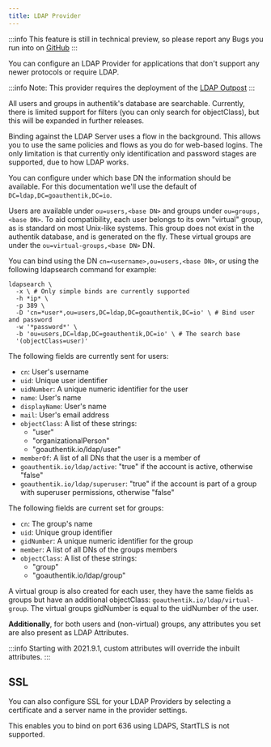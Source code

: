 ```yaml
---
title: LDAP Provider
---
```


:::info
This feature is still in technical preview, so please report any Bugs you run into on [GitHub](https://github.com/goauthentik/authentik/issues)
:::

You can configure an LDAP Provider for applications that don't support any newer protocols or require LDAP.

:::info
Note: This provider requires the deployment of the [LDAP Outpost](../outposts/outposts.md)
:::

All users and groups in authentik's database are searchable. Currently, there is limited support for filters (you can only search for objectClass), but this will be expanded in further releases.

Binding against the LDAP Server uses a flow in the background. This allows you to use the same policies and flows as you do for web-based logins. The only limitation is that currently only identification and password stages are supported, due to how LDAP works.

You can configure under which base DN the information should be available. For this documentation we'll use the default of `DC=ldap,DC=goauthentik,DC=io`.

Users are available under `ou=users,<base DN>` and groups under `ou=groups,<base DN>`. To aid compatibility, each user belongs to its own "virtual" group, as is standard on most Unix-like systems. This group does not exist in the authentik database, and is generated on the fly. These virtual groups are under the `ou=virtual-groups,<base DN>` DN.

You can bind using the DN `cn=<username>,ou=users,<base DN>`, or using the following ldapsearch command for example:

```
ldapsearch \
  -x \ # Only simple binds are currently supported
  -h *ip* \
  -p 389 \
  -D 'cn=*user*,ou=users,DC=ldap,DC=goauthentik,DC=io' \ # Bind user and password
  -w '*password*' \
  -b 'ou=users,DC=ldap,DC=goauthentik,DC=io' \ # The search base
  '(objectClass=user)'
```

The following fields are currently sent for users:

- `cn`: User's username
- `uid`: Unique user identifier
- `uidNumber`: A unique numeric identifier for the user
- `name`: User's name
- `displayName`: User's name
- `mail`: User's email address
- `objectClass`: A list of these strings:
  - "user"
  - "organizationalPerson"
  - "goauthentik.io/ldap/user"
- `memberOf`: A list of all DNs that the user is a member of
- `goauthentik.io/ldap/active`: "true" if the account is active, otherwise "false"
- `goauthentik.io/ldap/superuser`: "true" if the account is part of a group with superuser permissions, otherwise "false"

The following fields are current set for groups:

- `cn`: The group's name
- `uid`: Unique group identifier
- `gidNumber`: A unique numeric identifier for the group
- `member`: A list of all DNs of the groups members
- `objectClass`: A list of these strings:
  - "group"
  - "goauthentik.io/ldap/group"

A virtual group is also created for each user, they have the same fields as groups but have an additional objectClass: `goauthentik.io/ldap/virtual-group`.
The virtual groups gidNumber is equal to the uidNumber of the user.

**Additionally**, for both users and (non-virtual) groups, any attributes you set are also present as LDAP Attributes.

:::info
Starting with 2021.9.1, custom attributes will override the inbuilt attributes.
:::

## SSL

You can also configure SSL for your LDAP Providers by selecting a certificate and a server name in the provider settings.

This enables you to bind on port 636 using LDAPS, StartTLS is not supported.
